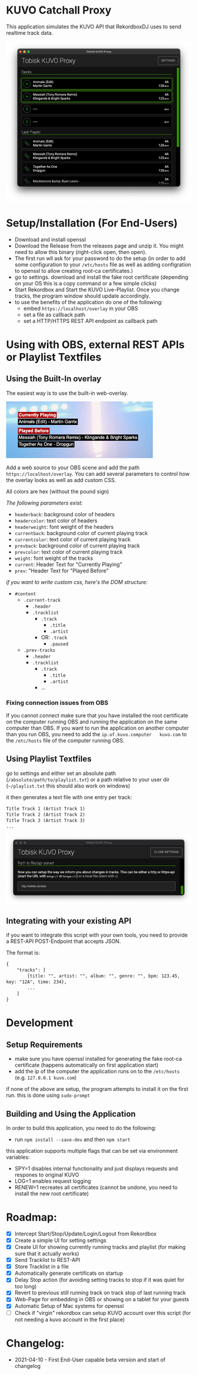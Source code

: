 # KUVO Catchall Proxy

This application simulates the KUVO API that RekordboxDJ uses to send realtime track data.


![alt text](/docs/app.png "Application Main Window")


# Setup/Installation (For End-Users)

- Download and install openssl
- Download the Release from the releases page and unzip it. You might need to allow this binary (right-click open, then open).
- The first run wll ask for your password to do the setup (in order to add some configuration to your `/etc/hosts` file as well as adding configration to openssl to allow creating root-ca certificates.)
- go to settings. download and install the fake root certificate (depending on your OS this is a copy command or a few simple clicks)
- Start Rekordbox and Start the KUVO Live-Playlist. Once you change tracks, the program window should update accordingly.
- to use the benefits of the application do one of the following:
  - embed `https://localhost/overlay` in your OBS
  - set a file as callback path
  - set a HTTP/HTTPS REST API endpoint as callback path

# Using with OBS, external REST APIs or Playlist Textfiles

## Using the Built-In overlay

The easiest way is to use the built-in web-overlay.

![alt text](/docs/overlay.png "Overlay Example")

Add a web source to your OBS scene and add the path `https://localhost/overlay`. You can add several parameters to control how the overlay looks as well as add custom CSS.

All colors are hex (without the pound sign)

*The following parameters exist:*

- `headerback`: background color of headers
- `headercolor`: text color of headers
- `headerweight`: font weight of the headers
- `currentback`: background color of current playing track
- `currentcolor`: text color of current playing track
- `prevback`: background color of current playing track
- `prevcolor`: text color of current playing track
- `weight`: font weight of the tracks
- `current`: Header Text for "Currently Playing"
- `prev`: "Header Text for "Played Before"

*if you want to write custom css, here's the DOM structure:*

- `#content`
  - `.current-track`
    - `.header`
    - `.tracklist`
      - `.track`
        - `.title`
        - `.artist`
      - OR: `.track`
        - `.paused`
  - `.prev-tracks`
    - `.header`
    - `.tracklist`
      - `.track`
        - `.title`
        - `.artist`
      - ...

### Fixing connection issues from OBS

If you cannot connect make sure that you have installed the root certificate on the computer running OBS and running the application on the same computer than OBS.
If you want to run the application on another computer than you run OBS, you need to add the `ip.of.kuvo.computer   kuvo.com` to the `/etc/hosts` file of the computer running OBS.

## Using Playlist Textfiles

go to settings and either set an absolute path (`/absolute/path/to/playlist.txt`) or a path relative to your user dir (`~/playlist.txt` this should also work on windows)

it then generates a text file with one entry per track:

```
Title Track 1 (Artist Track 1)
Title Track 2 (Artist Track 2)
Title Track 3 (Artist Track 3)
...
```

![alt text](/docs/settings.png "Application Main Window")


## Integrating with your existing API

if you want to integrate this script with your own tools, you need to provide a REST-API POST-Endpoint that accepts JSON.

The format is:

```
{
    "tracks": [
        {title: "", artist: "", album: "", genre: "", bpm: 123.45, key: "12A", time: 234},
        ...
    ]
}
```

# Development


## Setup Requirements
- make sure you have openssl installed for generating the fake root-ca certificate (happens automatically on first application start)
- add the ip of the computer the application runs on to the `/etc/hosts` (e.g. `127.0.0.1 kuvo.com`)

if none of the above are setup, the program attempts to install it on the first run. this is done using `sudo-prompt`

## Building and Using the Application
In order to build this application, you need to do the following:

- run `npm install --save-dev` and then `npm start`

this application supports multiple flags that can be set via environment variables:
- SPY=1 disables internal functionality and just displays requests and respones to original KUVO
- LOG=1 enables request logging
- RENEW=1 recreates all certificates (cannot be undone, you need to install the new root certificate)

# Roadmap:

- [X] Intercept Start/Stop/Update/Login/Logout from Rekordbox
- [X] Create a simple UI for setting settings
- [X] Create UI for showing currently running tracks and playlist (for making sure that it actually works)
- [X] Send Tracklist to REST-API
- [X] Store Tracklist in a file
- [X] Automatically generate certificats on startup
- [X] Delay Stop action (for avoiding setting tracks to stop if it was quiet for too long)
- [X] Revert to previous still running track on track stop of last running track
- [X] Web-Page for embedding in OBS or showing on a tablet for your guests
- [X] Automatic Setup of Mac systems for openssl
- [ ] Check if "virgin" rekordbox can setup KUVO account over this script (for not needing a kuvo account in the first place)

# Changelog:

- 2021-04-10 - First End-User capable beta version and start of changelog